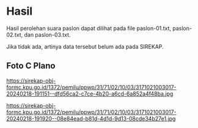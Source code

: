 # Hasil

Hasil perolehan suara paslon dapat dilihat pada file paslon-01.txt, paslon-02.txt, dan paslon-03.txt.

Jika tidak ada, artinya data tersebut belum ada pada SIREKAP.

## Foto C Plano

https://sirekap-obj-formc.kpu.go.id/1372/pemilu/ppwp/31/71/02/10/03/3171021003017-20240218-191151--dfd56ca2-c7ce-4b20-a6cd-6a852a4f48ba.jpg

https://sirekap-obj-formc.kpu.go.id/1372/pemilu/ppwp/31/71/02/10/03/3171021003017-20240218-191920--08e84ead-b81d-4d1d-9d13-08cde34b27e1.jpg
